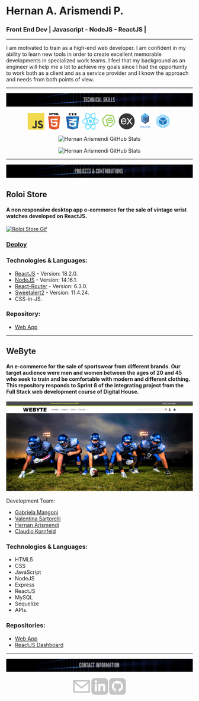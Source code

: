 # Hernan A. Arismendi P.
### Front End Dev | Javascript - NodeJS - ReactJS |

---


I am motivated to train as a high-end web developer. I am confident in my ability to learn new tools in order to create excellent memorable developments in specialized work teams. I feel that my background as an engineer will help me a lot to achieve my goals since I had the opportunity to work both as a client and as a service provider and I know the approach and needs from both points of view.


---

![Haap92 Skills](https://github.com/Haap92/Haap92/blob/main/img/banner/skills.png)
<p align="center">
  <img src="https://github.com/Haap92/Haap92/blob/main/img/skills/javascript.png" width="45" height="45" align="center"/>
  <img src="https://github.com/Haap92/Haap92/blob/main/img/skills//html5.png" width="45" height="45" align="center"/>
  <img src="https://github.com/Haap92/Haap92/blob/main/img/skills/css.png" width="45" height="45" align="center"/>
  <img src="https://github.com/Haap92/Haap92/blob/main/img/skills/react.png" width="45" height="45" align="center"/>
  <img src="https://github.com/Haap92/Haap92/blob/main/img/skills/nodejs.png" width="45" height="45" align="center"/>
  <img src="https://github.com/Haap92/Haap92/blob/main/img/skills/express.png" width="45" height="45" align="center"/>
  <img src="https://github.com/Haap92/Haap92/blob/main/img/skills/sequelize.png" width="45" height="45" align="center"/>
  <img src="https://github.com/Haap92/Haap92/blob/main/img/skills/webpack.png" width="45" height="45" align="center"/>
</p> 

<p align="center">
    <img align="center" alt="Hernan Arismendi GitHub Stats" src="https://github-readme-stats.vercel.app/api?username=Haap92&show_icons=true&count_private=true&theme=nightowl" />
</p> 

<p align="center">
    <img align="center" alt="Hernan Arismendi GitHub Stats" src="https://github-readme-stats.vercel.app/api/top-langs/?username=Haap92&layout=compact&theme=nightowl" />
</p>

---

![Haap92 Banner Projects](https://github.com/Haap92/Haap92/blob/main/img/banner/projects.png)

## Roloi Store

#### A non responsive desktop app e-commerce for the sale of vintage wrist watches developed on ReactJS.

[![Roloi Store Gif](https://media3.giphy.com/media/TIoGdr8UnfDNlR6oYQ/giphy.gif)](https://roloistore.vercel.app/)

### [Deploy](https://roloistore.vercel.app/)

### Technologies & Languages:
- [ReactJS](https://es.reactjs.org/) - Version: 18.2.0.
- [NodeJS](https://nodejs.org/es/) - Version: 14.16.1.
- [React-Router](https://v5.reactrouter.com/web/guides/quick-start) - Version: 6.3.0.
- [Sweetalert2](https://sweetalert2.github.io/) - Version: 11.4.24.
- CSS-in-JS.

### Repository:
- [Web App](https://github.com/Haap92/roloi-arismendi)

---

## WeByte

#### An e-commerce for the sale of sportswear from different brands. Our target audience were men and women between the ages of 20 and 45 who seek to train and be comfortable with modern and different clothing. This repository responds to Sprint 8 of the integrating project from the Full Stack web development course of Digital House.

![webyte png](https://github.com/Haap92/Haap92/blob/main/img/previews/webyte.png)


Development Team:
- [Gabriela Mangoni](https://github.com/gabyMangoni)
- [Valentina Sartorelli](https://github.com/valensartorelli)
- [Hernan Arismendi](https://github.com/Haap92)
- [Claudio Kornfeld](https://github.com/claudioKornfeld)

### Technologies & Languages: 
- HTML5
- CSS
- JavaScript
- NodeJS 
- Express
- ReactJS
- MySQL
- Sequelize
- APIs.

### Repositories:
- [Web App](https://github.com/Haap92/grupo_4_WeByte)
- [ReactJS Dashboard](https://github.com/Haap92/grupo_4_WeByte_dashboard)

---

![Haap92 Banner](https://github.com/Haap92/Haap92/blob/main/img/banner/contact.png)

<p align="center">
  <a href ="mailto:haap92@gmail.com"><img alt="Haap92's Email" src="https://github.com/Haap92/Haap92/blob/main/img/social/Email.png" width="45" height="45"></a>
  <a href ="https://www.linkedin.com/in/hernanarismendi/" rel="nofollow" target="_blank"><img alt="Haap92's LinkedIn" src="https://github.com/Haap92/Haap92/blob/main/img/social/LinkedIn.png" width="45" height="45"></a>
  <a href ="https://www.github.com/Haap92/" rel="nofollow" target="_blank"><img alt="Haap92's GitHub" src="https://github.com/Haap92/Haap92/blob/main/img/social/gitHub.png" width="45" height="45"></a>
 </p>
<!--
**Haap92/Haap92** is a ✨ _special_ ✨ repository because its `README.md` (this file) appears on your GitHub profile.

Here are some ideas to get you started:

- 🔭 I’m currently working on ...
- 🌱 I’m currently learning ...
- 👯 I’m looking to collaborate on ...
- 🤔 I’m looking for help with ...
- 💬 Ask me about ...
- 📫 How to reach me: ...
- 😄 Pronouns: ...
- ⚡ Fun fact: ...
-->
